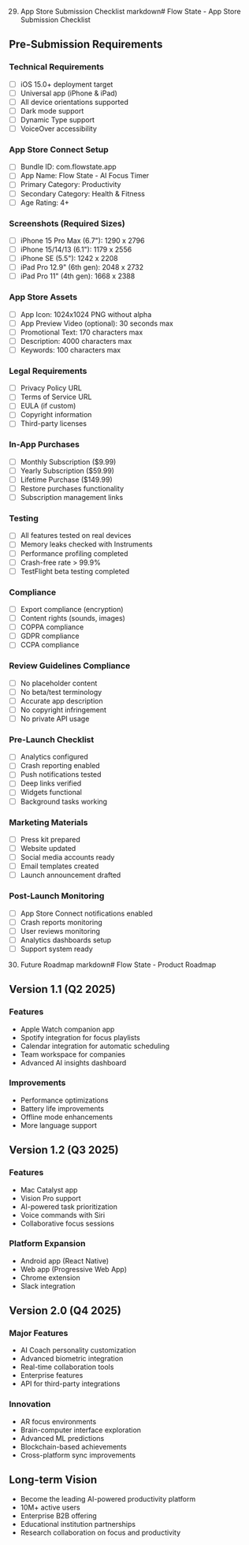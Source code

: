 29. App Store Submission Checklist
markdown# Flow State - App Store Submission Checklist

## Pre-Submission Requirements

### Technical Requirements
- [ ] iOS 15.0+ deployment target
- [ ] Universal app (iPhone & iPad)
- [ ] All device orientations supported
- [ ] Dark mode support
- [ ] Dynamic Type support
- [ ] VoiceOver accessibility

### App Store Connect Setup
- [ ] Bundle ID: com.flowstate.app
- [ ] App Name: Flow State - AI Focus Timer
- [ ] Primary Category: Productivity
- [ ] Secondary Category: Health & Fitness
- [ ] Age Rating: 4+

### Screenshots (Required Sizes)
- [ ] iPhone 15 Pro Max (6.7"): 1290 x 2796
- [ ] iPhone 15/14/13 (6.1"): 1179 x 2556
- [ ] iPhone SE (5.5"): 1242 x 2208
- [ ] iPad Pro 12.9" (6th gen): 2048 x 2732
- [ ] iPad Pro 11" (4th gen): 1668 x 2388

### App Store Assets
- [ ] App Icon: 1024x1024 PNG without alpha
- [ ] App Preview Video (optional): 30 seconds max
- [ ] Promotional Text: 170 characters max
- [ ] Description: 4000 characters max
- [ ] Keywords: 100 characters max

### Legal Requirements
- [ ] Privacy Policy URL
- [ ] Terms of Service URL
- [ ] EULA (if custom)
- [ ] Copyright information
- [ ] Third-party licenses

### In-App Purchases
- [ ] Monthly Subscription ($9.99)
- [ ] Yearly Subscription ($59.99)
- [ ] Lifetime Purchase ($149.99)
- [ ] Restore purchases functionality
- [ ] Subscription management links

### Testing
- [ ] All features tested on real devices
- [ ] Memory leaks checked with Instruments
- [ ] Performance profiling completed
- [ ] Crash-free rate > 99.9%
- [ ] TestFlight beta testing completed

### Compliance
- [ ] Export compliance (encryption)
- [ ] Content rights (sounds, images)
- [ ] COPPA compliance
- [ ] GDPR compliance
- [ ] CCPA compliance

### Review Guidelines Compliance
- [ ] No placeholder content
- [ ] No beta/test terminology
- [ ] Accurate app description
- [ ] No copyright infringement
- [ ] No private API usage

### Pre-Launch Checklist
- [ ] Analytics configured
- [ ] Crash reporting enabled
- [ ] Push notifications tested
- [ ] Deep links verified
- [ ] Widgets functional
- [ ] Background tasks working

### Marketing Materials
- [ ] Press kit prepared
- [ ] Website updated
- [ ] Social media accounts ready
- [ ] Email templates created
- [ ] Launch announcement drafted

### Post-Launch Monitoring
- [ ] App Store Connect notifications enabled
- [ ] Crash reports monitoring
- [ ] User reviews monitoring
- [ ] Analytics dashboards setup
- [ ] Support system ready
30. Future Roadmap
markdown# Flow State - Product Roadmap

## Version 1.1 (Q2 2025)
### Features
- Apple Watch companion app
- Spotify integration for focus playlists
- Calendar integration for automatic scheduling
- Team workspace for companies
- Advanced AI insights dashboard

### Improvements
- Performance optimizations
- Battery life improvements
- Offline mode enhancements
- More language support

## Version 1.2 (Q3 2025)
### Features
- Mac Catalyst app
- Vision Pro support
- AI-powered task prioritization
- Voice commands with Siri
- Collaborative focus sessions

### Platform Expansion
- Android app (React Native)
- Web app (Progressive Web App)
- Chrome extension
- Slack integration

## Version 2.0 (Q4 2025)
### Major Features
- AI Coach personality customization
- Advanced biometric integration
- Real-time collaboration tools
- Enterprise features
- API for third-party integrations

### Innovation
- AR focus environments
- Brain-computer interface exploration
- Advanced ML predictions
- Blockchain-based achievements
- Cross-platform sync improvements

## Long-term Vision
- Become the leading AI-powered productivity platform
- 10M+ active users
- Enterprise B2B offering
- Educational institution partnerships
- Research collaboration on focus and productivity